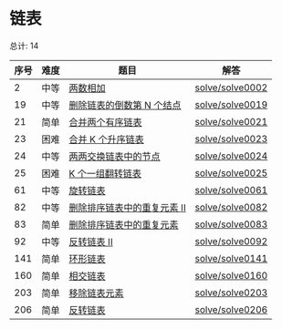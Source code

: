 # 链表

<!--- table -->

总计: 14

| 序号 | 难度 | 题目                                                                                                   | 解答                                  |
| ---- | ---- | ------------------------------------------------------------------------------------------------------ | ------------------------------------- |
| 2    | 中等 | [两数相加](https://leetcode-cn.com/problems/add-two-numbers/)                                          | [solve/solve0002](../solve/solve0002) |
| 19   | 中等 | [删除链表的倒数第 N 个结点](https://leetcode-cn.com/problems/remove-nth-node-from-end-of-list/)        | [solve/solve0019](../solve/solve0019) |
| 21   | 简单 | [合并两个有序链表](https://leetcode-cn.com/problems/merge-two-sorted-lists/)                           | [solve/solve0021](../solve/solve0021) |
| 23   | 困难 | [合并 K 个升序链表](https://leetcode-cn.com/problems/merge-k-sorted-lists/)                            | [solve/solve0023](../solve/solve0023) |
| 24   | 中等 | [两两交换链表中的节点](https://leetcode-cn.com/problems/swap-nodes-in-pairs/)                          | [solve/solve0024](../solve/solve0024) |
| 25   | 困难 | [K 个一组翻转链表](https://leetcode-cn.com/problems/reverse-nodes-in-k-group/)                         | [solve/solve0025](../solve/solve0025) |
| 61   | 中等 | [旋转链表](https://leetcode-cn.com/problems/rotate-list/)                                              | [solve/solve0061](../solve/solve0061) |
| 82   | 中等 | [删除排序链表中的重复元素 II](https://leetcode-cn.com/problems/remove-duplicates-from-sorted-list-ii/) | [solve/solve0082](../solve/solve0082) |
| 83   | 简单 | [删除排序链表中的重复元素](https://leetcode-cn.com/problems/remove-duplicates-from-sorted-list/)       | [solve/solve0083](../solve/solve0083) |
| 92   | 中等 | [反转链表 II](https://leetcode-cn.com/problems/reverse-linked-list-ii/)                                | [solve/solve0092](../solve/solve0092) |
| 141  | 简单 | [环形链表](https://leetcode-cn.com/problems/linked-list-cycle/)                                        | [solve/solve0141](../solve/solve0141) |
| 160  | 简单 | [相交链表](https://leetcode-cn.com/problems/intersection-of-two-linked-lists/)                         | [solve/solve0160](../solve/solve0160) |
| 203  | 简单 | [移除链表元素](https://leetcode-cn.com/problems/remove-linked-list-elements/)                          | [solve/solve0203](../solve/solve0203) |
| 206  | 简单 | [反转链表](https://leetcode-cn.com/problems/reverse-linked-list/)                                      | [solve/solve0206](../solve/solve0206) |
